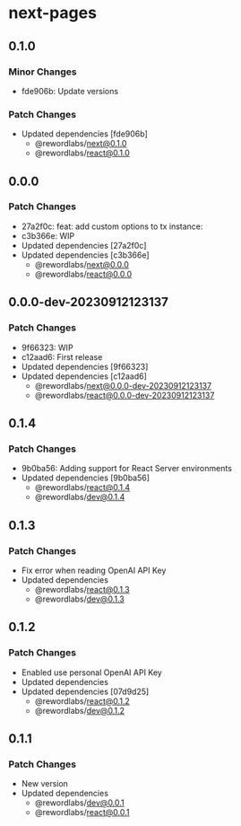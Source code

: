 # next-pages

## 0.1.0

### Minor Changes

- fde906b: Update versions

### Patch Changes

- Updated dependencies [fde906b]
  - @rewordlabs/next@0.1.0
  - @rewordlabs/react@0.1.0

## 0.0.0

### Patch Changes

- 27a2f0c: feat: add custom options to tx instance:
- c3b366e: WIP
- Updated dependencies [27a2f0c]
- Updated dependencies [c3b366e]
  - @rewordlabs/next@0.0.0
  - @rewordlabs/react@0.0.0

## 0.0.0-dev-20230912123137

### Patch Changes

- 9f66323: WIP
- c12aad6: First release
- Updated dependencies [9f66323]
- Updated dependencies [c12aad6]
  - @rewordlabs/next@0.0.0-dev-20230912123137
  - @rewordlabs/react@0.0.0-dev-20230912123137

## 0.1.4

### Patch Changes

- 9b0ba56: Adding support for React Server environments
- Updated dependencies [9b0ba56]
  - @rewordlabs/react@0.1.4
  - @rewordlabs/dev@0.1.4

## 0.1.3

### Patch Changes

- Fix error when reading OpenAI API Key
- Updated dependencies
  - @rewordlabs/react@0.1.3
  - @rewordlabs/dev@0.1.3

## 0.1.2

### Patch Changes

- Enabled use personal OpenAI API Key
- Updated dependencies
- Updated dependencies [07d9d25]
  - @rewordlabs/react@0.1.2
  - @rewordlabs/dev@0.1.2

## 0.1.1

### Patch Changes

- New version
- Updated dependencies
  - @rewordlabs/dev@0.0.1
  - @rewordlabs/react@0.0.1
